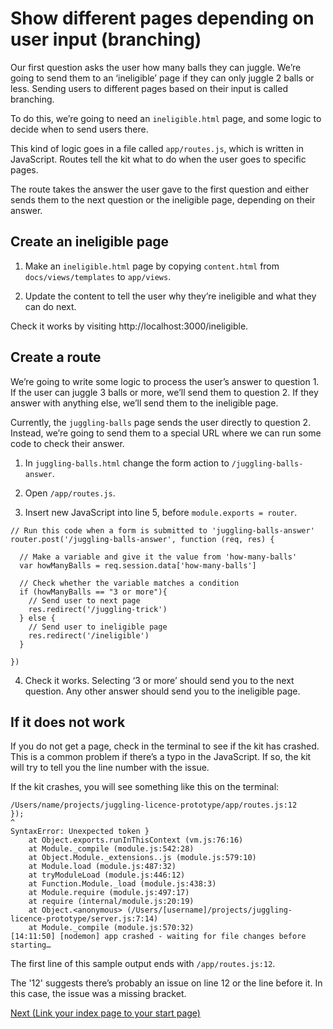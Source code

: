 # Show different pages depending on user input (branching)

Our first question asks the user how many balls they can juggle. We’re going to send them to an ‘ineligible’ page if they can only juggle 2 balls or less. Sending users to different pages based on their input is called branching.

To do this, we’re going to need an `ineligible.html` page, and some logic to decide when to send users there.

This kind of logic goes in a file called `app/routes.js`, which is written in JavaScript. Routes tell the kit what to do when the user goes to specific pages.

The route takes the answer the user gave to the first question and either sends them to the next question or the ineligible page, depending on their answer.

## Create an ineligible page

1. Make an `ineligible.html` page by copying `content.html` from `docs/views/templates` to `app/views`.

2. Update the content to tell the user why they’re ineligible and what they can do next.

Check it works by visiting http://localhost:3000/ineligible.

## Create a route

We’re going to write some logic to process the user’s answer to question 1. If the user can juggle 3 balls or more, we’ll send them to question 2. If they answer with anything else, we’ll send them to the ineligible page.

Currently, the `juggling-balls` page sends the user directly to question 2. Instead, we’re going to send them to a special URL where we can run some code to check their answer.

1. In `juggling-balls.html` change the form action to `/juggling-balls-answer`.

2. Open `/app/routes.js`.

3. Insert new JavaScript into line 5, before `module.exports = router`.

```
// Run this code when a form is submitted to 'juggling-balls-answer'
router.post('/juggling-balls-answer', function (req, res) {

  // Make a variable and give it the value from 'how-many-balls'
  var howManyBalls = req.session.data['how-many-balls']

  // Check whether the variable matches a condition
  if (howManyBalls == "3 or more"){
    // Send user to next page
    res.redirect('/juggling-trick')
  } else {
    // Send user to ineligible page
    res.redirect('/ineligible')
  }

})
```

4. Check it works. Selecting ‘3 or more’ should send you to the next question. Any other answer should send you to the ineligible page.

## If it does not work

If you do not get a page, check in the terminal to see if the kit has crashed. This is a common problem if there’s a typo in the JavaScript. If so, the kit will try to tell you the line number with the issue.

If the kit crashes, you will see something like this on the terminal:
```
/Users/name/projects/juggling-licence-prototype/app/routes.js:12
});
^
SyntaxError: Unexpected token }
    at Object.exports.runInThisContext (vm.js:76:16)
    at Module._compile (module.js:542:28)
    at Object.Module._extensions..js (module.js:579:10)
    at Module.load (module.js:487:32)
    at tryModuleLoad (module.js:446:12)
    at Function.Module._load (module.js:438:3)
    at Module.require (module.js:497:17)
    at require (internal/module.js:20:19)
    at Object.<anonymous> (/Users/[username]/projects/juggling-licence-prototype/server.js:7:14)
    at Module._compile (module.js:570:32)
[14:11:50] [nodemon] app crashed - waiting for file changes before starting…
```

The first line of this sample output ends with `/app/routes.js:12`.

The '12' suggests there’s probably an issue on line 12 or the line before it. In this case, the issue was a missing bracket.

[Next (Link your index page to your start page)](link-index-page-start-page)
